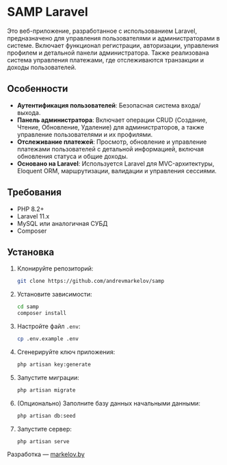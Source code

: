 # SAMP Laravel

Это веб-приложение, разработанное с использованием Laravel, предназначено для управления пользователями и администраторами в системе. Включает функционал регистрации, авторизации, управления профилем и детальной панели администратора. Также реализована система управления платежами, где отслеживаются транзакции и доходы пользователей.

## Особенности

- **Аутентификация пользователей**: Безопасная система входа/выхода.
- **Панель администратора**: Включает операции CRUD (Создание, Чтение, Обновление, Удаление) для администраторов, а также управление пользователями и их профилями.
- **Отслеживание платежей**: Просмотр, обновление и управление платежами пользователей с детальной информацией, включая обновления статуса и общие доходы.
- **Основано на Laravel**: Используется Laravel для MVC-архитектуры, Eloquent ORM, маршрутизации, валидации и управления сессиями.

## Требования

- PHP 8.2+
- Laravel 11.x
- MySQL или аналогичная СУБД
- Composer

## Установка

1. Клонируйте репозиторий:
   ```bash
   git clone https://github.com/andrevmarkelov/samp
   ```

2. Установите зависимости:
   ```bash
   cd samp
   composer install
   ```

3. Настройте файл `.env`:
   ```bash
   cp .env.example .env
   ```

4. Сгенерируйте ключ приложения:
   ```bash
   php artisan key:generate
   ```

5. Запустите миграции:
   ```bash
   php artisan migrate
   ```

6. (Опционально) Заполните базу данных начальными данными:
   ```bash
   php artisan db:seed
   ```

7. Запустите сервер:
   ```bash
   php artisan serve
   ```

Разработка — [markelov.by](https://markelov.by/)
